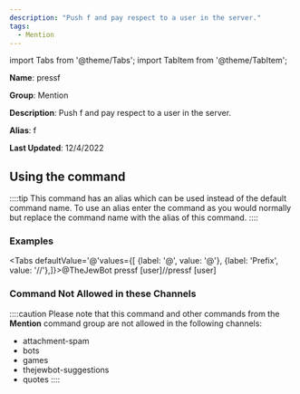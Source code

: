 ```yaml
---
description: "Push f and pay respect to a user in the server."
tags:
  - Mention
---
```

import Tabs from '@theme/Tabs';
import TabItem from '@theme/TabItem';

**Name**: pressf

**Group**: Mention

**Description**: Push f and pay respect to a user in the server.

**Alias**: f

**Last Updated**: 12/4/2022

## Using the command

::::tip
This command has an alias which can be used instead of the default command name. To use an alias enter the command as you would normally but replace the command name with the alias of this command.
::::

### Examples
<Tabs defaultValue='@'values={[ {label: '@', value: '@'}, {label: 'Prefix', value: '//'},]}><TabItem value='@'>@TheJewBot pressf [user]</TabItem><TabItem value='//'>//pressf [user]</TabItem></Tabs>

### Command Not Allowed in these Channels
::::caution Please note that this command and other commands from the **Mention** command group are not allowed in the following channels:
- attachment-spam
- bots
- games
- thejewbot-suggestions
- quotes
::::